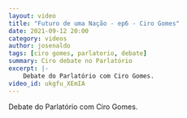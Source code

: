 ```yaml
---
layout: video
title: "Futuro de uma Nação - ep6 - Ciro Gomes"
date: 2021-09-12 20:00
category: videos
author: josenaldo
tags: [ciro gomes, parlatorio, debate]
summary: Ciro debate no Parlatório
excerpt: |-
    Debate do Parlatório com Ciro Gomes.
video_id: ukgfu_XEmIA
---
```


Debate do Parlatório com Ciro Gomes.

